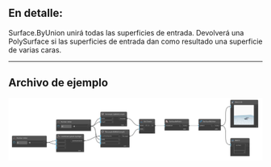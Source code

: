 ## En detalle:
Surface.ByUnion unirá todas las superficies de entrada. Devolverá una PolySurface si las superficies de entrada dan como resultado una superficie de varias caras.
___
## Archivo de ejemplo

![Surface.ByUnion](./Autodesk.DesignScript.Geometry.Surface.ByUnion_img.png)
